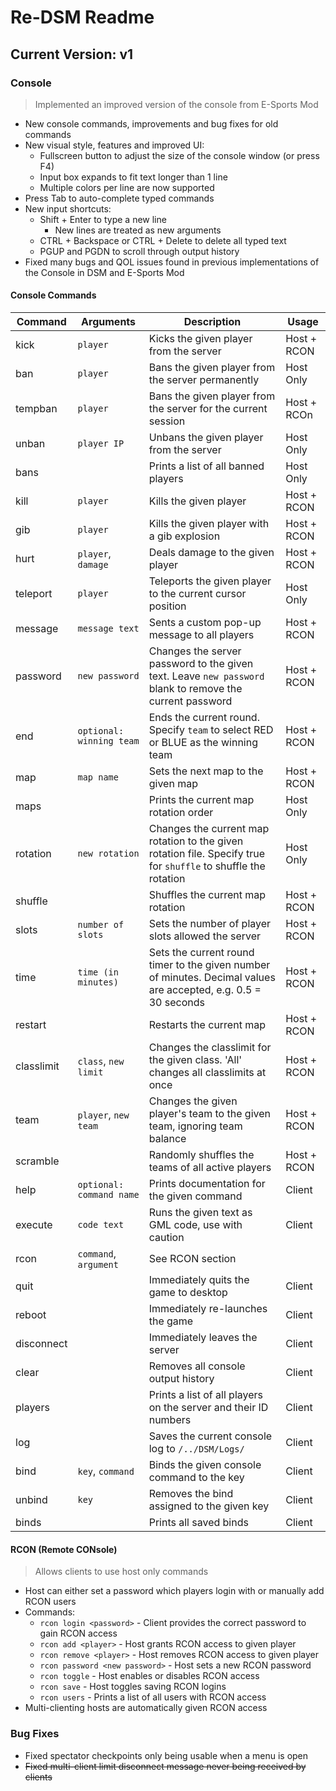 # Re-DSM Readme

## Current Version: v1

### Console
> Implemented an improved version of the console from E-Sports Mod
- New console commands, improvements and bug fixes for old commands
- New visual style, features and improved UI:
	- Fullscreen button to adjust the size of the console window (or press F4)
	- Input box expands to fit text longer than 1 line
	- Multiple colors per line are now supported
- Press Tab to auto-complete typed commands
- New input shortcuts:
	- Shift + Enter to type a new line
		- New lines are treated as new arguments
	- CTRL + Backspace or CTRL + Delete to delete all typed text
	- PGUP and PGDN to scroll through output history
- Fixed many bugs and QOL issues found in previous implementations of the Console in DSM and E-Sports Mod

#### Console Commands
**Command** | **Arguments** | **Description** | **Usage**
----------- | ------------- | --------------- | -----------
kick | `player` | Kicks the given player from the server | Host + RCON
ban | `player` | Bans the given player from the server permanently | Host Only
tempban | `player` | Bans the given player from the server for the current session | Host + RCOn
unban | `player IP` | Unbans the given player from the server | Host Only
bans || Prints a list of all banned players | Host Only
kill | `player` | Kills the given player | Host + RCON
gib | `player` | Kills the given player with a gib explosion | Host + RCON
hurt | `player`, `damage` | Deals damage to the given player | Host + RCON
teleport | `player` | Teleports the given player to the current cursor position | Host Only
message | `message text` | Sents a custom pop-up message to all players | Host + RCON
password | `new password` | Changes the server password to the given text. Leave `new password` blank to remove the current password | Host + RCON
end | `optional: winning team` | Ends the current round. Specify `team` to select RED or BLUE as the winning team | Host + RCON
map | `map name` | Sets the next map to the given map | Host + RCON
maps || Prints the current map rotation order | Host Only
rotation | `new rotation` | Changes the current map rotation to the given rotation file. Specify true for `shuffle` to shuffle the rotation | Host Only
shuffle || Shuffles the current map rotation | Host + RCON
slots | `number of slots`| Sets the number of player slots allowed the server | Host + RCON
time | `time (in minutes)` | Sets the current round timer to the given number of minutes. Decimal values are accepted, e.g. 0.5 = 30 seconds | Host + RCON
restart || Restarts the current map | Host + RCON
classlimit | `class`, `new limit` | Changes the classlimit for the given class. 'All' changes all classlimits at once | Host + RCON
team | `player`, `new team`| Changes the given player's team to the given team, ignoring team balance | Host + RCON
scramble || Randomly shuffles the teams of all active players | Host + RCON
help | `optional: command name`| Prints documentation for the given command | Client
execute | `code text` | Runs the given text as GML code, use with caution | Client
rcon | `command`, `argument` | See RCON section |
quit || Immediately quits the game to desktop | Client
reboot || Immediately re-launches the game | Client
disconnect || Immediately leaves the server | Client
clear || Removes all console output history | Client
players || Prints a list of all players on the server and their ID numbers | Client
log || Saves the current console log to `/../DSM/Logs/` | Client
bind | `key`, `command` | Binds the given console command to the key | Client
unbind | `key` | Removes the bind assigned to the given key | Client
binds || Prints all saved binds | Client

#### RCON (Remote CONsole)
> Allows clients to use host only commands
- Host can either set a password which players login with or manually add RCON users
- Commands:
	- `rcon login <password>` - Client provides the correct password to gain RCON access
	- `rcon add <player>` - Host grants RCON access to given player
	- `rcon remove <player>` - Host removes RCON access to given player
	- `rcon password <new password>` - Host sets a new RCON password
	- `rcon toggle` - Host enables or disables RCON access
	- `rcon save` - Host toggles saving RCON logins
	- `rcon users` - Prints a list of all users with RCON access
- Multi-clienting hosts are automatically given RCON access


### Bug Fixes
- Fixed spectator checkpoints only being usable when a menu is open
- ~~Fixed multi-client limit disconnect message never being received by clients~~